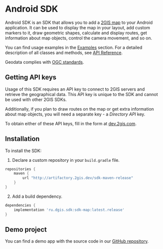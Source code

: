 # Android SDK

Android SDK is an SDK that allows you to add a [2GIS map](https://2gis.ae/) to your Android application. It can be used to display the map in your layout, add custom markers to it, draw geometric shapes, calculate and display routes, get information about map objects, control the camera movement, and so on.

You can find usage examples in the [Examples](/en/android/sdk/examples) section. For a detailed description of all classes and methods, see [API Reference](/en/android/sdk/reference).

Geodata complies with [OGC standards](https://en.wikipedia.org/wiki/Open_Geospatial_Consortium).

## Getting API keys

Usage of this SDK requires an API key to connect to 2GIS servers and retrieve the geographical data. This API key is unique to the SDK and cannot be used with other 2GIS SDKs.

Additionally, if you plan to draw routes on the map or get extra information about map objects, you will need a separate key - a *Directory API* key.

To obtain either of these API keys, fill in the form at [dev.2gis.com](https://dev.2gis.com/order).

## Installation

To install the SDK:

1. Declare a custom repository in your `build.gradle` file.

```gradle
repositories {
    maven {
        url "http://artifactory.2gis.dev/sdk-maven-release"
    }
}
```

2. Add a build dependency.

```gradle
dependencies {
    implementation 'ru.dgis.sdk:sdk-map:latest.release'
}
```

## Demo project

You can find a demo app with the source code in our [GitHub repository](https://github.com/2gis/native-sdk-android-demo/).
